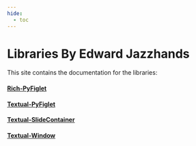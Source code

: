 ```yaml
---
hide:
  - toc
---
```


# Libraries By Edward Jazzhands

This site contains the documentation for the libraries:

#### [Rich-PyFiglet](rich-pyfiglet/)

#### [Textual-PyFiglet](textual-pyfiglet/)

#### [Textual-SlideContainer](textual-slidecontainer/)

#### [Textual-Window](textual-window/)
